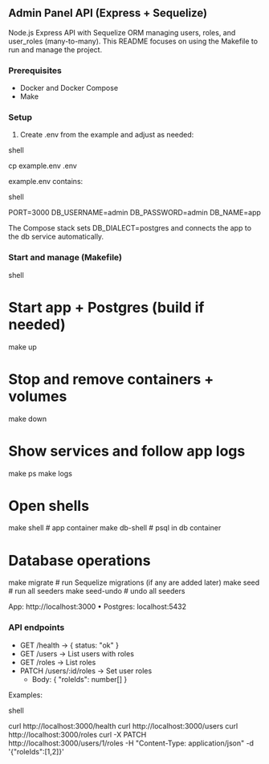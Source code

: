 ## Admin Panel API (Express + Sequelize)

Node.js Express API with Sequelize ORM managing users, roles, and user_roles (many-to-many). This README focuses on using the Makefile to run and manage the project.

### Prerequisites

- Docker and Docker Compose
- Make

### Setup

1) Create .env from the example and adjust as needed:

shell

cp example.env .env

example.env contains:

shell

PORT=3000
DB_USERNAME=admin
DB_PASSWORD=admin
DB_NAME=app

The Compose stack sets DB_DIALECT=postgres and connects the app to the db service automatically.

### Start and manage (Makefile)

shell

# Start app + Postgres (build if needed)
make up

# Stop and remove containers + volumes
make down

# Show services and follow app logs
make ps
make logs

# Open shells
make shell       # app container
make db-shell    # psql in db container

# Database operations
make migrate     # run Sequelize migrations (if any are added later)
make seed        # run all seeders
make seed-undo   # undo all seeders

App: http://localhost:3000 • Postgres: localhost:5432

### API endpoints

- GET /health → { status: "ok" }
- GET /users → List users with roles
- GET /roles → List roles
- PATCH /users/:id/roles → Set user roles
  - Body: { "roleIds": number[] }

Examples:

shell

curl http://localhost:3000/health
curl http://localhost:3000/users
curl http://localhost:3000/roles
curl -X PATCH http://localhost:3000/users/1/roles -H "Content-Type: application/json" -d '{"roleIds":[1,2]}'

